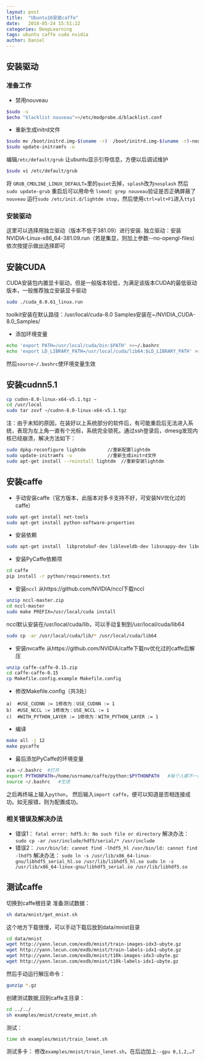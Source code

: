 ```yaml
---
layout: post
title:  "Ubuntu16安装caffe"
date:   2018-05-24 15:51:22
categories: DeepLearning
tags: ubuntu caffe cuda nvidia
author: Daniel
---
```



## 安装驱动
### 准备工作
* 禁用nouveau
```bash
$sudo -s
$echo "blacklist nouveau">>/etc/modprobe.d/blacklist.conf
```
* 重新生成initrd文件
```bash
$sudo mv /boot/initrd.img-$(uname -r)  /boot/initrd.img-$(uname -r)-nouveau
$sudo update-initramfs -u
```
编辑``/etc/default/grub`` 让ubuntu显示引导信息，方便以后调试维护
```bash
$sudo vi /etc/default/grub
```
将 ``GRUB_CMDLINE_LINUX_DEFAULT=``里的``quiet``去掉，``splash``改为``nosplash``
然后``sudo update-grub``
重启后可以用命令
``lsmod| grep nouveau``验证是否正确屏蔽了``nouveau``
运行``sudo /etc/init.d/lightdm stop``，然后使用``ctrl+alt+F1``进入``tty1``

### 安装驱动
这里可以选择用独立驱动（版本不低于381.09）进行安装.
独立驱动：安装NVIDIA-Linux-x86_64-381.09.run（若是集显，则加上参数--no-opengl-files)
依次按提示做出选择即可
 
## 安装CUDA
CUDA安装包内置显卡驱动，但是一般版本较低，为满足该版本CUDA的最低驱动版本，一般推荐独立安装显卡驱动
```bash
sudo ./cuda_8.0.61_linux.run
```
toolkit安装在默认路径：/usr/local/cuda-8.0
Samples安装在~/NVIDIA_CUDA-8.0_Samples/
* 添加环境变量
```bash
echo 'export PATH=/usr/local/cuda/bin:$PATH' >>~/.bashrc
echo 'export LD_LIBRARY_PATH=/usr/local/cuda/lib64:$LD_LIBRARY_PATH' >>~/.bashrc
```
然后``source~/.bashrc``使环境变量生效

## 安装cudnn5.1
```bash
cp cudnn-8.0-linux-x64-v5.1.tgz ~
cd /usr/local
sudo tar zxvf ~/cudnn-8.0-linux-x64-v5.1.tgz
```
注：由于未知的原因，在装好以上系统部分的软件后，有可能重启后无法进入系统，表现为左上角一直有个光标，系统完全锁死。通过ssh登录后，dmesg发现内核已经崩溃，解决方法如下：
```bash
sudo dpkg-reconfigure lightdm        //重新配置lightdm
sudo update-initramfs -u             //重新生成initrd文件
sudo apt-get install --reinstall lightdm  //重新安装lightdm
```
## 安装caffe
* 手动安装caffe（官方版本，此版本对多卡支持不好，可安装NV优化过的caffe）
```bash
sudo apt-get install net-tools
sudo apt-get install python-software-properties
```
* 安装依赖
```bash
sudo apt-get install  libprotobuf-dev libleveldb-dev libsnappy-dev libopencv-dev libhdf5-serial-dev libgflags-dev libgoogle-glog-dev liblmdb-dev protobuf-compiler libatlas-base-dev python-pip python-dev python-numpy python-scipy python-skimage python-matplotlib python-h5py python-leveldb python-networkx python-pandas python-dateutil python-protobuf python-gflags python-yaml libboost-filesystem-dev libboost-thread-dev gfortran cython python-pil libboost-dev libopenblas-dev libboost-all-dev
```
* 安装PyCaffe依赖项
```bash
cd caffe
pip install -r python/requirements.txt
```
* 安装``nccl``
从https://github.com/NVIDIA/nccl下载nccl
```bash
unzip nccl-master.zip
cd nccl-master
sudo make PREFIX=/usr/local/cuda install
```
nccl默认安装在/usr/local/cuda/lib，可以手动复制到/usr/local/cuda/lib64
```bash
sudo cp -ar /usr/local/cuda/lib/* /usr/local/cuda/lib64
```
* 安装nvcaffe
从https://github.com/NVIDIA/caffe下载nv优化过的caffe后解压
```bash
unzip caffe-caffe-0.15.zip
cd caffe-caffe-0.15
cp Makefile.config.example Makefile.config
```
* 修改Makefile.config（共3处）
```
a)  #USE_CUDNN := 1修改为：USE_CUDNN := 1   
b)  #USE_NCCL := 1修改为：USE_NCCL := 1   
c)  #WITH_PYTHON_LAYER := 1修改为：WITH_PYTHON_LAYER := 1   
```
* 编译
```bash
make all -j 12
make pycaffe
```
* 最后添加PyCaffe的环境变量
```bash
vim ~/.bashrc  #打开  
export PYTHONPATH=/home/usrname/caffe/python:$PYTHONPATH   #每个人都不一样，根据caffe所在路径填写
source ~/.bashrc   #生效  
```
之后再终端上输入`python`， 然后输入`import caffe`，便可以知道是否相连接成功。如无报错，则为配置成功。

### 相关错误及解决办法
* 错误1：
``fatal error: hdf5.h: No such file or directory``
解决办法：
``sudo cp -ar /usr/include/hdf5/serial/* /usr/include``
* 错误2：
``
/usr/bin/ld: cannot find -lhdf5_hl
/usr/bin/ld: cannot find -lhdf5
``
解决办法：
``
sudo ln -s /usr/lib/x86_64-linux-gnu/libhdf5_serial_hl.so /usr/lib/libhdf5_hl.so
sudo ln -s /usr/lib/x86_64-linux-gnu/libhdf5_serial.so /usr/lib/libhdf5.so
``

## 测试caffe
切换到caffe根目录
准备测试数据：
```bash
sh data/mnist/get_mnist.sh
```
这个地方下载很慢，可以手动下载后放到data/mnist目录
```bash
cd data/mnist
wget http://yann.lecun.com/exdb/mnist/train-images-idx3-ubyte.gz
wget http://yann.lecun.com/exdb/mnist/train-labels-idx1-ubyte.gz
wget http://yann.lecun.com/exdb/mnist/t10k-images-idx3-ubyte.gz
wget http://yann.lecun.com/exdb/mnist/t10k-labels-idx1-ubyte.gz
```
然后手动运行解压命令：
```bash
gunzip *.gz
```
创建测试数据,回到caffe主目录：
```bash
cd ../../
sh examples/mnist/create_mnist.sh
```
测试：
```bash
time sh examples/mnist/train_lenet.sh
```
测试多卡：
修改``examples/mnist/train_lenet.sh``，在后边加上``--gpu 0,1,2,…7``
